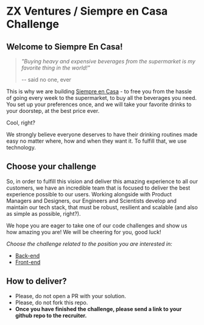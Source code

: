 # ZX Ventures / Siempre en Casa Challenge

## Welcome to Siempre En Casa!

> *"Buying heavy and expensive beverages from the supermarket is my favorite thing in the world!"*
>
>-- said no one, ever

This is why we are building [Siempre en Casa](https://siempreencasa.com.ar) - to free you from the hassle of going every week to the supermarket, to buy all the beverages you need. You set up your preferences once, and we will take your favorite drinks to your doorstep, at the best price ever.

Cool, right?

We strongly believe everyone deserves to have their drinking routines made easy no matter where, how and when they want it. To fulfill that, we use technology.

## Choose your challenge
So, in order to fulfill this vision and deliver this amazing experience to all our customers, we have an incredible team that is focused to deliver the best experience possible to our users. Working alongside with Product Managers and Designers, our Engineers and Scientists develop and maintain our tech stack, that must be robust, resilient and scalable (and also as simple as possible, right?).

We hope you are eager to take one of our code challenges and show us how amazing you are! We will be cheering for you, good luck!

*Choose the challenge related to the position you are interested in:*

- [Back-end](back-end.md)
- [Front-end](front-end.md)

## How to deliver?

* Please, do not open a PR with your solution.
* Please, do not fork this repo.
* **Once you have finished the challenge, please send a link to your github repo to the recruiter.**


